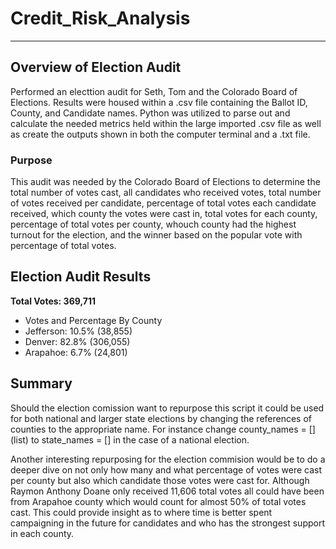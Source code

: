 # Credit_Risk_Analysis
---
## Overview of Election Audit
Performed an electtion audit for Seth, Tom and the Colorado Board of Elections.   Results were housed within a .csv file containing the Ballot ID, County, and Candidate names.   Python was utilized to parse out and calculate the needed metrics held within the large imported .csv file as well as create the outputs shown in both the computer terminal and a .txt file.

### Purpose
This audit was needed by the Colorado Board of Elections to determine the total number of votes cast, all candidates who received votes, total number of votes received per candidate, percentage of total votes each candidate received, which county the votes were cast in, total votes for each county, percentage of total votes per county, whouch county had the highest turnout for the election, and the winner based on the popular vote with percentage of total votes.

## Election Audit Results

**Total Votes: 369,711**
  * Votes and Percentage By County
  * Jefferson: 10.5% (38,855)
  * Denver: 82.8% (306,055)
  * Arapahoe: 6.7% (24,801)

## Summary
Should the election comission want to repurpose this script it could be used for both national and larger state elections by changing the references of counties to the appropriate name.   For instance change county_names = [] (list) to state_names = [] in the case of a national election. 

Another interesting repurposing for the election commision would be to do a deeper dive on not only how many and what percentage of votes were cast per county but also which candidate those votes were cast for.   Although Raymon Anthony Doane only received 11,606 total votes all could have been from Arapahoe county which would count for almost 50% of total votes cast.   This could provide insight as to where time is better spent campaigning in the future for candidates and who has the strongest support in each county.
